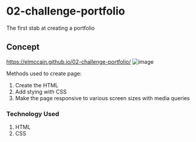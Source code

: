 # 02-challenge-portfolio
The first stab at creating a portfolio
## Concept
https://elmccain.github.io/02-challenge-portfolio/
![image](https://user-images.githubusercontent.com/87392516/129399465-9e52ba4c-1635-42fc-8b9b-602127e62f02.png)

Methods used to create page:
 1. Create the HTML 
 2. Add stying with CSS 
 3. Make the page responsive to various screen sizes with media queries 

### Technology Used
1. HTML
2. CSS

